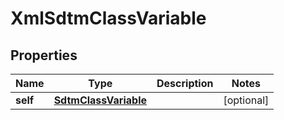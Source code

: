 

# XmlSdtmClassVariable

## Properties

Name | Type | Description | Notes
------------ | ------------- | ------------- | -------------
**self** | [**SdtmClassVariable**](SdtmClassVariable.md) |  |  [optional]




